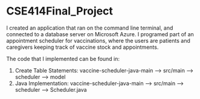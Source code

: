 # CSE414Final_Project

I created an application that ran on the command line terminal, and connected to a database server on Microsoft Azure. I programed part of an appointment scheduler for vaccinations, where the users are patients and caregivers keeping track of vaccine stock and appointments. 

The code that I implemented can be found in: 

1) Create Table Statements: vaccine-scheduler-java-main --> src/main --> scheduler --> model 
2) Java Implementation: vaccine-scheduler-java-main --> src/main --> scheduler --> Scheduler.java
